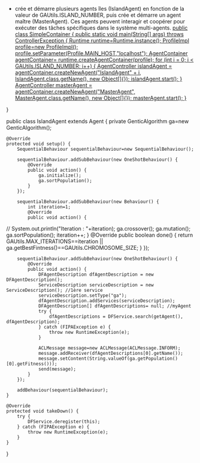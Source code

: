 * crée et démarre plusieurs agents îles (IslandAgent) en fonction de la valeur de GAUtils.ISLAND_NUMBER, puis crée et démarre un agent maître (MasterAgent). Ces agents peuvent interagir et coopérer pour exécuter des tâches spécifiques dans le système multi-agents.
[public class SimpleContainer  {
    public static void main(String[] args) throws ControllerException {
        Runtime runtime=Runtime.instance();
        ProfileImpl profile=new ProfileImpl();
        profile.setParameter(Profile.MAIN_HOST,"localhost");
        AgentContainer agentContainer= runtime.createAgentContainer(profile);
        for (int i = 0; i < GAUtils.ISLAND_NUMBER; i++) {
            AgentController islandAgent = agentContainer.createNewAgent("IslandAgent" + i, IslandAgent.class.getName(), new Object[]{});
            islandAgent.start();
        }
        AgentController masterAgent = agentContainer.createNewAgent("MasterAgent", MasterAgent.class.getName(), new Object[]{});
        masterAgent.start();
    }](https://github.com/BOUARGALNE/SMA-IA-distributed/blob/8fbb191cd22b31809e5ce78ad1f18cdf9e46a8ef/TP_GA_With_SMA/src/ma/enset/GA_SMA/IslandAgent.java#L20)

}

public class IslandAgent extends Agent {
    private GenticAlgorithm ga=new GenticAlgorithm();

    @Override
    protected void setup() {
        SequentialBehaviour sequentialBehaviour=new SequentialBehaviour();

        sequentialBehaviour.addSubBehaviour(new OneShotBehaviour() {
            @Override
            public void action() {
                ga.initialize();
                ga.sortPopulation();
            }
        });

        sequentialBehaviour.addSubBehaviour(new Behaviour() {
            int iteration=1;
            @Override
            public void action() {
//                System.out.println("Iteration : "+iteration);
                ga.crossover();
                ga.mutation();
                ga.sortPopulation();
                iteration++;
            }
            @Override
            public boolean done() {
                return GAUtils.MAX_ITERATIONS==iteration ||  ga.getBestFintness()==GAUtils.CHROMOSOME_SIZE;
            }
        });

        sequentialBehaviour.addSubBehaviour(new OneShotBehaviour() {
            @Override
            public void action() {
                DFAgentDescription dfAgentDescription = new DFAgentDescription();
                ServiceDescription serviceDescription = new ServiceDescription(); //1ère service
                serviceDescription.setType("ga");
                dfAgentDescription.addServices(serviceDescription);
                DFAgentDescription[] dfAgentDescriptions= null; //myAgent
                try {
                    dfAgentDescriptions = DFService.search(getAgent(), dfAgentDescription);
                } catch (FIPAException e) {
                    throw new RuntimeException(e);
                }

                ACLMessage message=new ACLMessage(ACLMessage.INFORM);
                message.addReceiver(dfAgentDescriptions[0].getName());
                message.setContent(String.valueOf(ga.getPopulation()[0].getFitness()));
                send(message);
            }
        });

        addBehaviour(sequentialBehaviour);
    }

    @Override
    protected void takeDown() {
        try {
            DFService.deregister(this);
        } catch (FIPAException e) {
            throw new RuntimeException(e);
        }
    }
}
